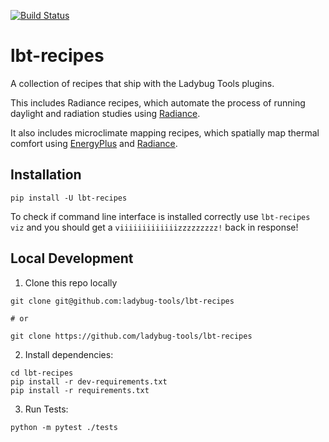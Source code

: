 [![Build Status](https://github.com/ladybug-tools/lbt-recipes/workflows/CI/badge.svg)](https://github.com/ladybug-tools/lbt-recipes/actions)

# lbt-recipes

A collection of recipes that ship with the Ladybug Tools plugins.

This includes Radiance recipes, which automate the process of running daylight and radiation studies using [Radiance](http://radiance-online.org/).

It also includes microclimate mapping recipes, which spatially map thermal comfort using [EnergyPlus](https://github.com/NREL/EnergyPlus) and [Radiance](http://radiance-online.org/).

## Installation

`pip install -U lbt-recipes`

To check if command line interface is installed correctly use `lbt-recipes viz` and you
should get a `viiiiiiiiiiiiizzzzzzzzz!` back in response!

## Local Development

1. Clone this repo locally

```console
git clone git@github.com:ladybug-tools/lbt-recipes

# or

git clone https://github.com/ladybug-tools/lbt-recipes
```

2. Install dependencies:

```console
cd lbt-recipes
pip install -r dev-requirements.txt
pip install -r requirements.txt
```

3. Run Tests:

```console
python -m pytest ./tests
```
